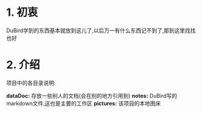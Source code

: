 # 1. 初衷
DuBird学到的东西基本就放到这儿了,以后万一有什么东西记不到了,那到这里找找也好
# 2. 介绍
项目中的各目录说明:

**dataDoc:** 存放一些别人的文档(会在别的地方引用到)
**notes:** DuBird写的markdown文件,这也是主要的工作区
**pictures:** 该项目的本地图床




